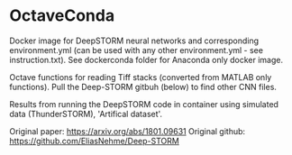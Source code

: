 # OctaveConda
Docker image for DeepSTORM neural networks and corresponding environment.yml (can be used with any other environment.yml - see instruction.txt). See dockerconda folder for Anaconda only docker image.

Octave functions for reading Tiff stacks (converted from MATLAB only functions). Pull the Deep-STORM gitbuh (below) to find other CNN files.

Results from running the DeepSTORM code in container using simulated data (ThunderSTORM), 'Artifical dataset'. 

Original paper: https://arxiv.org/abs/1801.09631
Original github: https://github.com/EliasNehme/Deep-STORM
